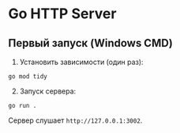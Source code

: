 # Go HTTP Server

## Первый запуск (Windows CMD)

1. Установить зависимости (один раз):

```
go mod tidy
```

2. Запуск сервера:

```
go run .
```

Сервер слушает `http://127.0.0.1:3002`.

